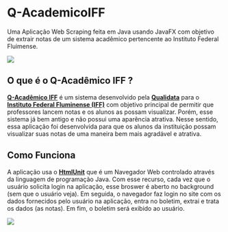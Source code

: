 # Q-AcademicoIFF

Uma Aplicação Web Scraping feita em Java usando JavaFX com objetivo de extrair notas de um sistema acadêmico pertencente ao Instituto Federal Fluimense.

![](https://i.imgur.com/diHjumb.png)

## O que é o Q-Acadêmico IFF ?

[**Q-Acadêmico IFF**](https://academico.iff.edu.br/qacademico/index.asp?t=1001) é um sistema desenvolvido pela [**Qualidata**](http://www2.qualidata.com.br/) para o [**Instituto Federal Fluminense (IFF)**](http://portal1.iff.edu.br/) com objetivo principal de permitir que professores lancem notas e os alunos as possam visualizar. Porém, esse sistema já bem antigo e não possui uma aparência atrativa. Nesse sentido, essa aplicação foi desenvolvida para que os alunos da instituição possam visualizar suas notas de uma maneira bem mais agradável e atrativa.

## Como Funciona

A aplicação usa o [**HtmlUnit**](https://www.seleniumhq.org/projects/webdriver/) que é um Navegador Web controlado através da linguagem de programação Java. Com esse recurso, cada vez que o usuário solicita login na aplicação, esse broswer é aberto no background (sem que o usuário veja). Em seguida, o navegador faz login no site com os dados fornecidos pelo usuário na aplicação, entra no boletim, extrai e trata os dados (as notas). Em fim, o boletim será exibido ao usuário.

![](https://i.imgur.com/HWgXRgn.png)

